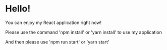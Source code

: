 # Hello!

You can enjoy my React application right now!

Please use the command 'npm install' or 'yarn install' to use my application

And then please use 'npm run start' or 'yarn start'
